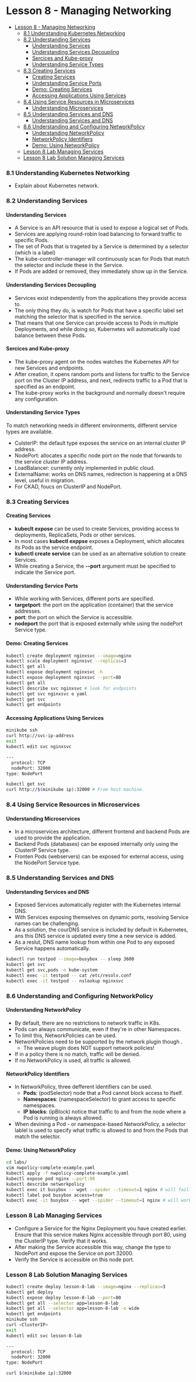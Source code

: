 # Lesson 8 - Managing Networking

- [Lesson 8 - Managing Networking](#lesson-8---managing-networking)
    - [8.1 Understanding Kubernetes Networking](#81-understanding-kubernetes-networking)
    - [8.2 Understanding Services](#82-understanding-services)
      - [Understanding Services](#understanding-services)
      - [Understanding Services Decoupling](#understanding-services-decoupling)
      - [Sercices and Kube-proxy](#sercices-and-kube-proxy)
      - [Understanding Service Types](#understanding-service-types)
    - [8.3 Creating Services](#83-creating-services)
      - [Creating Services](#creating-services)
      - [Understanding Service Ports](#understanding-service-ports)
      - [Demo: Creating Services](#demo-creating-services)
      - [Accessing Applications Using Services](#accessing-applications-using-services)
    - [8.4 Using Service Resources in Microservices](#84-using-service-resources-in-microservices)
      - [Understanding Microservices](#understanding-microservices)
    - [8.5 Understanding Services and DNS](#85-understanding-services-and-dns)
      - [Understanding Services and DNS](#understanding-services-and-dns)
    - [8.6 Understanding and Configuring NetworkPolicy](#86-understanding-and-configuring-networkpolicy)
      - [Understanding NetworkPolicy](#understanding-networkpolicy)
      - [NetworkPolicy Identifiers](#networkpolicy-identifiers)
      - [Demo: Using NetworkPolicy](#demo-using-networkpolicy)
    - [Lesson 8 Lab Managing Services](#lesson-8-lab-managing-services)
    - [Lesson 8 Lab Solution Managing Services](#lesson-8-lab-solution-managing-services)

### 8.1 Understanding Kubernetes Networking

- Explain about Kubernetes network.

### 8.2 Understanding Services

#### Understanding Services

- A Service is an API resource that is used to expose a logical set of Pods.
- Services are applying round-robin load balancing to forward traffic to specific Pods.
- The set of Pods that is trageted by a Service is determined by a selector (which is a label)
- The kube-controller-manager will continuously scan for Pods that match the selector and include these in the Service.
- If Pods are added or removed, they immediately show up in the Service.

#### Understanding Services Decoupling

- Services exist independently from the applications they provide access to.
- The only thing they do, is watch for Pods that have a specific label set matching the selector that is specified in the service.
- That means that one Service can provide access to Pods in multiple Deployments, and while doing so, Kubernetes will automatically load balance between these Pods.

#### Sercices and Kube-proxy

- The kube-proxy agent on the nodes watches the Kubernetes API for new Services and endpoints.
- After creation, it opens random ports and listens for traffic to the Service port on the Cluster IP address, and next, redirects traffic to a Pod that is specified as an endpoint.
- The kube-proxy works in the background and normally doesn't require any configuration.

#### Understanding Service Types

To match networking needs in different environments, different service types are available.
- CulsterIP: the default type exposes the service on an internal cluster IP address.
- NodePort: allocates a specific node port on the node that forwards to the service cluster IP address.
- LoadBalancer: currently only implemented in public cloud.
- ExternalName: works on DNS names, redirection is happening at a DNS level, useful in migration.
- For CKAD, foucs on ClusterIP and NodePort.

### 8.3 Creating Services

#### Creating Services

- **kubeclt expose** can be used to create Services, providing access to deployments, ReplicaSets, Pods or other services.
- In most cases **kubectl exppse** exposes a Deployment, which allocates its Pods as the service endpoint.
- **kubectl create service** can be used as an alternative solution to create Services.
- While creating a Service, the **--port** argument must be specified to indicate the Service port.

#### Understanding Service Ports

- While working with Services, different ports are specified.
- **targetport**: the port on the application (container) that the service addresses.
- **port**: the port on which the Service is accessible.
- **nodeport** the port that is exposed externally while using the nodePort Service type.

#### Demo: Creating Services

```bash
kubectl create deployment nginxsvc --image=nginx
kubectl scale deployment nginxsvc --replicas=3
kubectl get all
kubectl expose deployment nginxsvc -h
kubectl expose deployment nginxsvc --port=80
kubectl get all
kubectl describe svc nginxsvc # look for endpoints
kubectl get svc nginxsvc o yaml
kubectl get svc
kubectl get endpoints
```

#### Accessing Applications Using Services

```bash
minikube ssh
curl http://svc-ip-address
exit
kubectl edit svc nginxsvc

---
  protocol: TCP
  nodePort: 32000
type: NodePort

kubectl get svc
curl http://$(minikube ip):32000 # From host machine.
```

### 8.4 Using Service Resources in Microservices

#### Understanding Microservices

- In a microservices architecture, different frontend and backend Pods are used to provide the application.
- Backend Pods (databases) can be exposed internally only using the ClusterIP Service type.
- Fronten Pods (webservers) can be exposed for external access, using the NodePort Service type.

### 8.5 Understanding Services and DNS

#### Understanding Services and DNS

- Exposed Services automatically register with the Kubernetes internal DNS.
- With Services exposing themselves on dynamic ports, resolving Service names can be challenging.
- As a solution, the courDNS service is included by default in Kubernetes, ans this DNS service is updated every time a new service is added.
- As a reslut, DNS name lookup from within one Pod to any exposed Service happens automatically.

```bash
kubectl run testpod --image=busybox -- sleep 3600
kubectl get svc
kubectl get svc,pods -n kube-system
kubectl exec -it testpod -- cat /etc/resolv.conf
kubectl exec -it testpod -- nslookup nginxsvc
```

### 8.6 Understanding and Configuring NetworkPolicy

#### Understanding NetworkPolicy

- By default, there are no restrictions to network traffic in K8s.
- Pods can always communicate, even if they're in other Namespaces.
- To limit this, NetworkPolicies can be used.
- NetworkPolicies need to be supported by the network plugin though .
  - The weave plugin does NOT support network policies!
- If in a policy there is no match, traffic will be denied.
- If no NetworkPolicy is used, all traffic is allowed.

#### NetworkPolicy Identifiers

- In NetworkPolicy, three defferent identifiers can be used.
  - **Pods**: (podSelector) node that a Pod cannot block access to ifself.
  - **Namespaces**: (namespaceSelector) to grant access to specific namespaces.
  - **IP blocks**: (ipBlock) notice that traffic to and from the node where a Pod is running is always allowed.
- When devining a Pod - or namespace-based NetworkPolicy, a selector lablel is used to specify what traffic is allowed to and from the Pods that match the selector.

#### Demo: Using NetworkPolicy

```bash
cd labs/
vim nwpolicy-complete-example.yaml
kubectl apply -f nwpolicy-complete-example.yaml
kubectl expose pod nginx --port:80
kubectl describe networkpolicy
kubectl exec it busybox -- wget --spider --timeout=1 nginx # will fail.
kubectl label pod busybox access=true
kubectl exec -it busybox -- wget --spider --timeout=1 nginx # will work.
```

### Lesson 8 Lab Managing Services

- Configure a Service for the Nginx Deployment you have created earlier. Ensure that this service makes Nginx accessible through port 80, using the ClusterIP type. Verify that it works.
- After making the Service accessible this way, change the type to NodePort and expose the Service on port 32000.
- Verify the Service is accessible on this node port.

### Lesson 8 Lab Solution Managing Services

```bash
kubectl create deploy lesson-8-lab --image=nginx --replicas=3
kubectl get deploy
kubectl expose deploy lesson-8-lab --port=80
kubectl get all --selector app=lesson-8-lab
kubectl get all --selector app=lesson-8-lab -o wide
kubectl get endpoints
minikube ssh
curl <ClusterIP>
exit
kubectl edit svc lesson-8-lab

---
  protocol: TCP
  nodePort: 32000
type: NodePort

curl $(minikube ip):32000
```
